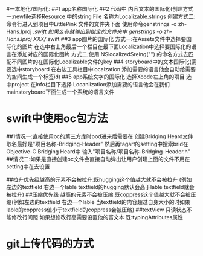 #一本地化/国际化: 
##1 app名称国际化 
##2 代码中 内容文本的国际化(创建方式一:newfile选择Resource 中的string File 名称为Localizable.strings   创建方式二:命令行进入到项目中LittlePink 文件的文件夹下面 使用命令genstrings -o zh-Hans.lproj *.swift    如果么有就输出到指定的文件夹中 genstrings -o zh-Hans.lproj  XXX/*.swift 
##3 app图片的国际化 方式一:在Assets文件中选择要国际化的图片 在选中右上角最后一个栏目在最下面Localization中选择要国际化的语言在添加对应的国际化图片 方式二;使用 NSlocalizedSreing("") 的命名方式去匹配不同图片的在国际化Localizable文件的key
##4 storyboard中的文本国际化(需要选中storyboard 在右边工具栏目中locaization 添加需要的语言他会自动给需要的空间生成一个标签id)
##5 app系统文字的国际化 选择Xcode左上角的项目 选中project 在info栏目下选择 Locanlization添加需要的语言他会在我们mainstoryboard下面生成一个系统的语言文件

# swift中使用oc包方法
##1情况一:直接使用oc的第三方库时pod进来后需要在 创建Bridging Heard文件取名最好是"项目名称-Bridging-Header" 然后再tagart的setting中搜索brid在Objective-C Bridging Heard中 输入"项目名称/项目名称-Bridging-Header.h"
##情况二:如果是直接创建oc文件会直接自动弹出让用户创建上面的文件不用在setting中在去设置

##拉升优先级越高的元素不会被拉升:既hugging这个值越大就不会被拉升 (例如左边的textfield 右边一个lable textfield的hugging默认会高于lable textfield就会被拉升)
##压缩优先级 越高的元素不会被压缩:既coppress这个值越大就不会被压缩(例如左边的textfield 右边一个lable 当textfield的内容超过自身大小的时如果lable的coppress值小于textfield的coppress会被压缩)
##textView 只读状态不能修改行间距 如果想修改行高需要设置他的富文本 既:typingAttributes属性
# git上传代码的方式
